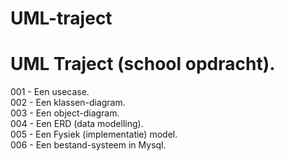 # UML-traject

# UML Traject (school opdracht).

001 - Een usecase. <br>
002 - Een klassen-diagram. <br>
003 - Een object-diagram. <br>
004 - Een ERD (data modelling). <br>
005 - Een Fysiek (implementatie) model. <br>
006 - Een bestand-systeem in Mysql. <br>
